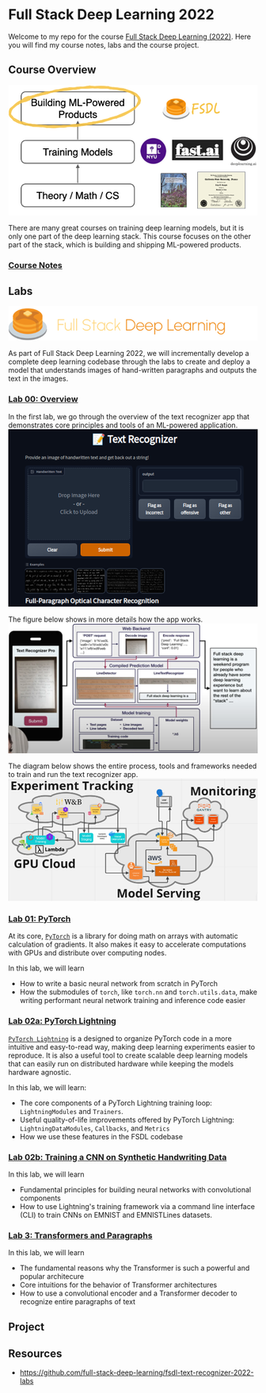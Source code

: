 # Full Stack Deep Learning 2022
Welcome to my repo for the course [Full Stack Deep Learning (2022)](https://fullstackdeeplearning.com/course/). Here you will find my course notes, labs and the course project.

## Course Overview
![banner](./images/banner.png "course banner")

There are many great courses on training deep learning models, but it is only one part of the deep learning stack. This course focuses on the other part of the stack, which is building and shipping ML-powered products.

### [Course Notes](https://khoaguin.notion.site/Full-Stack-Deep-Learning-2022-UC-Berkeley-8c2b19cf721e453b86a3e20fd209c7c3)

## Labs
![labs-banner](./images/labs-banner.png)  

As part of Full Stack Deep Learning 2022, we will incrementally develop a complete deep learning codebase through the labs to create and deploy a model that understands images of hand-written paragraphs and outputs the text in the images.

### [Lab 00: Overview](./labs/Lab00-Overview.ipynb) 
In the first lab, we go through the overview of the text recognizer app that demonstrates core principles and tools of an ML-powered application.
![text-recognizer-app](./images/text-recognizer-app.png)  

The figure below shows in more details how the app works.
![text-recognizer-app2](./images/text-recognizer-app2.png)  

The diagram below shows the entire process, tools and frameworks needed to train and run the text recognizer app. 
![text-recognizer-app](./images/app-diagram.png)  

### [Lab 01: PyTorch](./labs/Lab01-PyTorch.ipynb)
At its core, [`PyTorch`](https://pytorch.org/) is a library for doing math on arrays with automatic calculation of gradients. It also makes it easy to accelerate computations with GPUs and distribute over computing nodes.  

In this lab, we will learn
- How to write a basic neural network from scratch in PyTorch
- How the submodules of `torch`, like `torch.nn` and `torch.utils.data`, make writing performant neural network training and inference code easier

### [Lab 02a: PyTorch Lightning](./labs/Lab02a-PyTorchLightning.ipynb)
[`PyTorch Lightning`](https://github.com/Lightning-AI/lightning) is a designed to organize PyTorch code in a more intuitive and easy-to-read way, making deep learning experiments easier to reproduce. It is also a useful tool to create scalable deep learning models that can easily run on distributed hardware while keeping the models hardware agnostic.

In this lab, we will learn:
- The core components of a PyTorch Lightning training loop: `LightningModules` and `Trainers`.
- Useful quality-of-life improvements offered by PyTorch Lightning: `LightningDataModules`, `Callbacks`, and `Metrics`
- How we use these features in the FSDL codebase

### [Lab 02b: Training a CNN on Synthetic Handwriting Data](./labs/Lab02b-CNN.ipynb)
In this lab, we will learn
- Fundamental principles for building neural networks with convolutional components
- How to use Lightning's training framework via a command line interface (CLI) to train CNNs on EMNIST and EMNISTLines datasets.


### [Lab 3: Transformers and Paragraphs](./labs/Lab02b-CNN.ipynb)
In this lab, we will learn
- The fundamental reasons why the Transformer is such a powerful and popular architecure
- Core intuitions for the behavior of Transformer architectures
- How to use a convolutional encoder and a Transformer decoder to recognize entire paragraphs of text

## Project

## Resources
- https://github.com/full-stack-deep-learning/fsdl-text-recognizer-2022-labs
